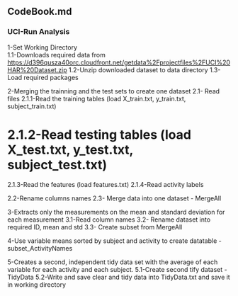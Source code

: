 ## CodeBook.md
### UCI-Run Analysis

1-Set Working Directory  
1.1-Downloads required data from https://d396qusza40orc.cloudfront.net/getdata%2Fprojectfiles%2FUCI%20HAR%20Dataset.zip
1.2-Unzip downloaded dataset to data directory
1.3-Load required packages

2-Merging the trainning and the test sets to create one dataset
2.1- Read files 
2.1.1-Read the training tables (load X_train.txt, y_train.txt, subject_train.txt)
# 2.1.2-Read testing tables (load X_test.txt, y_test.txt, subject_test.txt)
2.1.3-Read the features (load features.txt)
2.1.4-Read activity labels

2.2-Rename columns names
2.3- Merge data into one dataset - MergeAll


3-Extracts only the measurements on the mean and standard deviation for each measurement
3.1-Read column names
3.2- Rename dataset into required ID, mean and std
3.3- Create subset from MergeAll

4-Use variable means sorted by subject and activity to create datatable - subset_ActivityNames 

5-Creates a second, independent tidy data set with the average of each variable for each activity and each subject. 
5.1-Create second tify dataset -TidyData
5.2-Write and save clear and tidy data into TidyData.txt and save it in working directory




